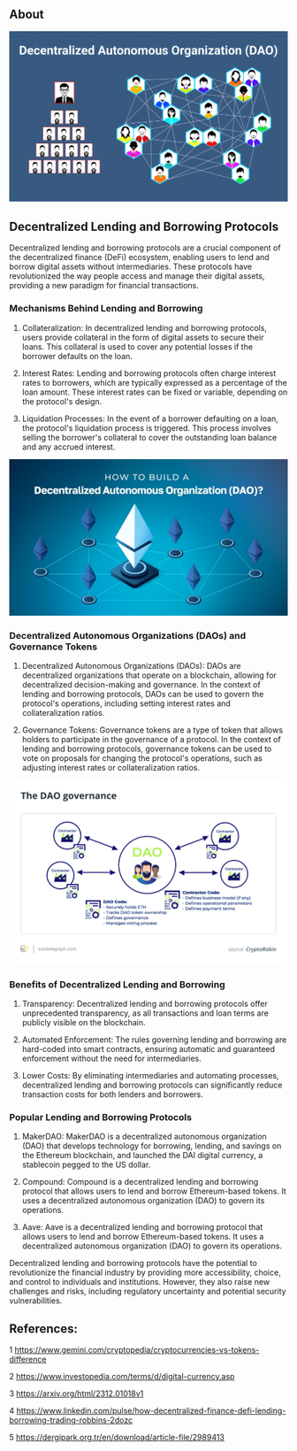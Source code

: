## About

![image](1.png)

## Decentralized Lending and Borrowing Protocols

Decentralized lending and borrowing protocols are a crucial component of the decentralized finance (DeFi) ecosystem, enabling users to lend and borrow digital assets without intermediaries. These protocols have revolutionized the way people access and manage their digital assets, providing a new paradigm for financial transactions.

### Mechanisms Behind Lending and Borrowing

1. Collateralization: In decentralized lending and borrowing protocols, users provide collateral in the form of digital assets to secure their loans. This collateral is used to cover any potential losses if the borrower defaults on the loan.

2. Interest Rates: Lending and borrowing protocols often charge interest rates to borrowers, which are typically expressed as a percentage of the loan amount. These interest rates can be fixed or variable, depending on the protocol's design.

3. Liquidation Processes: In the event of a borrower defaulting on a loan, the protocol's liquidation process is triggered. This process involves selling the borrower's collateral to cover the outstanding loan balance and any accrued interest.

![image](2.jpeg)


### Decentralized Autonomous Organizations (DAOs) and Governance Tokens

1. Decentralized Autonomous Organizations (DAOs): DAOs are decentralized organizations that operate on a blockchain, allowing for decentralized decision-making and governance. In the context of lending and borrowing protocols, DAOs can be used to govern the protocol's operations, including setting interest rates and collateralization ratios.

2. Governance Tokens: Governance tokens are a type of token that allows holders to participate in the governance of a protocol. In the context of lending and borrowing protocols, governance tokens can be used to vote on proposals for changing the protocol's operations, such as adjusting interest rates or collateralization ratios.

![image](3.webp)

### Benefits of Decentralized Lending and Borrowing

1. Transparency: Decentralized lending and borrowing protocols offer unprecedented transparency, as all transactions and loan terms are publicly visible on the blockchain.

2. Automated Enforcement: The rules governing lending and borrowing are hard-coded into smart contracts, ensuring automatic and guaranteed enforcement without the need for intermediaries.

3. Lower Costs: By eliminating intermediaries and automating processes, decentralized lending and borrowing protocols can significantly reduce transaction costs for both lenders and borrowers.

### Popular Lending and Borrowing Protocols

1. MakerDAO: MakerDAO is a decentralized autonomous organization (DAO) that develops technology for borrowing, lending, and savings on the Ethereum blockchain, and launched the DAI digital currency, a stablecoin pegged to the US dollar.

2. Compound: Compound is a decentralized lending and borrowing protocol that allows users to lend and borrow Ethereum-based tokens. It uses a decentralized autonomous organization (DAO) to govern its operations.

3. Aave: Aave is a decentralized lending and borrowing protocol that allows users to lend and borrow Ethereum-based tokens. It uses a decentralized autonomous organization (DAO) to govern its operations.

Decentralized lending and borrowing protocols have the potential to revolutionize the financial industry by providing more accessibility, choice, and control to individuals and institutions. However, they also raise new challenges and risks, including regulatory uncertainty and potential security vulnerabilities.

## References:

1 https://www.gemini.com/cryptopedia/cryptocurrencies-vs-tokens-difference

2 https://www.investopedia.com/terms/d/digital-currency.asp

3 https://arxiv.org/html/2312.01018v1

4 https://www.linkedin.com/pulse/how-decentralized-finance-defi-lending-borrowing-trading-robbins-2dozc

5 https://dergipark.org.tr/en/download/article-file/2989413